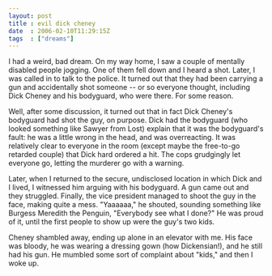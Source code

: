 ```yaml
---
layout: post
title : evil dick cheney
date  : 2006-02-10T11:29:15Z
tags  : ["dreams"]
---
```

I had a weird, bad dream.  On my way home, I saw a couple of mentally disabled people jogging.  One of them fell down and I heard a shot.  Later, I was called in to talk to the police.  It turned out that they had been carrying a gun and accidentally shot someone -- or so everyone thought, including Dick Cheney and his bodyguard, who were there.  For some reason.

Well, after some discussion, it turned out that in fact Dick Cheney's bodyguard had shot the guy, on purpose.  Dick had the bodyguard (who looked something like Sawyer from Lost) explain that it was the bodyguard's fault: he was a little wrong in the head, and was overreacting.  It was relatively clear to everyone in the room (except maybe the free-to-go retarded couple) that Dick hard ordered a hit.  The cops grudgingly let everyone go, letting the murderer go with a warning.

Later, when I returned to the secure, undisclosed location in which Dick and I lived, I witnessed him arguing with his bodyguard.  A gun came out and they struggled.  Finally, the vice president managed to shoot the guy in the face, making quite a mess.  "Yaaaaaa," he shouted, sounding something like Burgess Meredith the Penguin, "Everybody see what I done?"  He was proud of it, until the first people to show up were the guy's two kids.

Cheney shambled away, ending up alone in an elevator with me.  His face was bloody, he was wearing a dressing gown (how Dickensian!), and he still had his gun.  He mumbled some sort of complaint about "kids," and then I woke up. 

